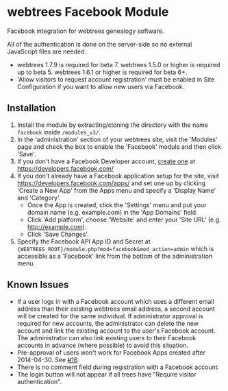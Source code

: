 webtrees Facebook Module
========================

Facebook integration for webtrees genealogy software.

All of the authentication is done on the server-side so no external JavaScript files are needed.

* webtrees 1.7.9 is required for beta 7. webtrees 1.5.0 or higher is required up to beta 5. webtrees 1.6.1 or higher is required for beta 6+.
* 'Allow visitors to request account registration' must be enabled in Site Configuration if you want
  to allow new users via Facebook.

## Installation ##
1. Install the module by extracting/cloning the directory with the name `facebook` inside ```/modules_v3/```.
2. In the 'administration' section of your webtrees site, visit the 'Modules' page and check the box to
   enable the 'Facebook' module and then click 'Save'.
3. If you don't have a Facebook Developer account, [create one](https://developers.facebook.com/docs/create-developer-account/)
   at https://developers.facebook.com/
4. If you don't already have a Facebook application setup for the site, visit
   https://developers.facebook.com/apps/ and set one up by clicking 'Create a New App' from the
   Apps menu and specify a 'Display Name' and 'Category'.
   * Once the App is created, click the 'Settings' menu and put your domain name (e.g. example.com)
     in the 'App Domains' field.
   * Click 'Add platform', choose 'Website' and enter your 'Site URL' (e.g. http://example.com).
   * Click 'Save Changes'.
5. Specify the Facebook API App ID and Secret at ```{WEBTREES_ROOT}/module.php?mod=facebook&mod_action=admin```
   which is accessible as a 'Facebook' link from the bottom of the administration menu.

## Known Issues ##
* If a user logs in with a Facebook account which uses a different email address than their existing
  webtrees email address, a second account will be created for the same individual. If administrator
  approval is required for new accounts, the administrator can delete the new account and link the
  existing account to the user's Facebook account. The administrator can also link existing users to
  their Facebook accounts in advance (where possible) to avoid this situation.
* Pre-approval of users won't work for Facebook Apps created after 2014-04-30. See [#16](https://github.com/mnoorenberghe/webtrees-facebook/issues/16).
* There is no comment field during registration with a Facebook account.
* The login button will not appear if all trees have "Require visitor authentication".
